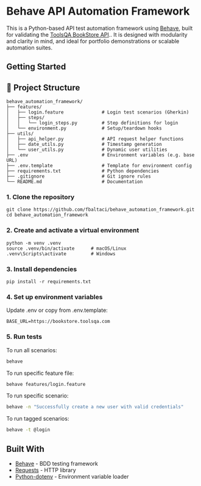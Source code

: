 # Behave API Automation Framework

This is a Python-based API test automation framework using [Behave](https://behave.readthedocs.io/en/stable/), built for
validating the [ToolsQA BookStore API](https://bookstore.toolsqa.com/).. It is designed with modularity and clarity in
mind, and
ideal for portfolio demonstrations or scalable automation suites.

## Getting Started

## 📁 Project Structure

```
behave_automation_framework/
├── features/
│   ├── login.feature              # Login test scenarios (Gherkin)
│   ├── steps/
│   │   └── login_steps.py         # Step definitions for login
│   └── environment.py             # Setup/teardown hooks
├── utils/
│   ├── api_helper.py              # API request helper functions
│   ├── date_utils.py              # Timestamp generation
│   └── user_utils.py              # Dynamic user utilities
├── .env                           # Environment variables (e.g. base URL)
├── .env.template                  # Template for environment config
├── requirements.txt               # Python dependencies
├── .gitignore                     # Git ignore rules
└── README.md                      # Documentation
```

### 1. Clone the repository

```
git clone https://github.com/fbaltaci/behave_automation_framework.git
cd behave_automation_framework
```

### 2. Create and activate a virtual environment

```
python -m venv .venv
source .venv/bin/activate      # macOS/Linux
.venv\Scripts\activate         # Windows
```

### 3. Install dependencies

```
pip install -r requirements.txt
```

### 4. Set up environment variables

Update .env or copy from .env.template:

```
BASE_URL=https://bookstore.toolsqa.com
```

### 5. Run tests

To run all scenarios:

```bash
behave
```

To run specific feature file:

```bash
behave features/login.feature
```

To run specific scenario:

```bash
behave -n "Successfully create a new user with valid credentials"
```

To run tagged scenarios:

```bash
behave -t @login
```

## Built With

- [Behave](https://behave.readthedocs.io/en/stable/) - BDD testing framework
- [Requests](https://docs.python-requests.org/en/latest/) - HTTP library
- [Python-dotenv](https://github.com/theskumar/python-dotenv) - Environment variable loader
